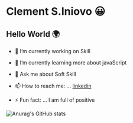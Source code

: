 # Clement S.Iniovo 😀


## Hello World 🌍


<!--
**tonyclem/tonyclem** is a ✨ _special_ ✨ repository because its `README.md` (this file) appears on your GitHub profile.

Here are some ideas to get you started:
-->
- 🔭 I’m currently working on  Skill

- 🌱 I’m currently learning more about javaScript

- 💬 Ask me about Soft Skill

- 📫 How to reach me: ... [linkedin](www.linkedin.com/in/clementiniovo01)

- ⚡ Fun fact: ... I am full of positive


![Anurag's GitHub stats](https://github-readme-stats.vercel.app/api?username=tonyclem&show_icons=true&theme=chartreuse-dark)

